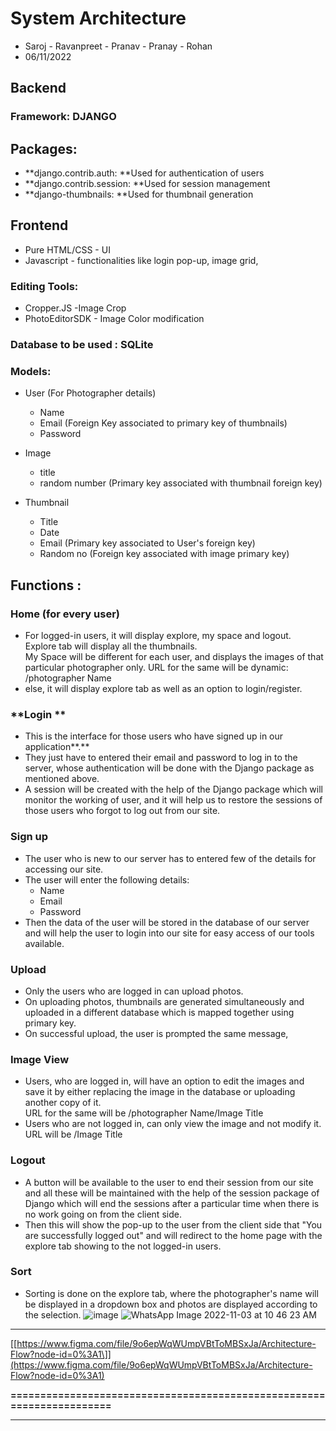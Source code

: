 # System Architecture

-   Saroj - Ravanpreet - Pranav - Pranay - Rohan
-   06/11/2022

## **Backend**

### Framework: DJANGO

## **Packages:**

-   **django.contrib.auth: **Used for authentication of users
-   **django.contrib.session: **Used for session management
-   **django-thumbnails: **Used for thumbnail generation

## Frontend

-   Pure HTML/CSS - UI
-   Javascript - functionalities like login pop-up, image grid,

### Editing Tools:

-   Cropper.JS -Image Crop
-   PhotoEditorSDK - Image Color modification

### Database to be used : SQLite

### Models:

-   User (For Photographer details)

    -   Name
    -   Email (Foreign Key associated to primary key of thumbnails)
    -   Password

-   Image

    -   title
    -   random number (Primary key associated with thumbnail foreign key)

-   Thumbnail
    -   Title
    -   Date
    -   Email (Primary key associated to User's foreign key)
    -   Random no (Foreign key associated with image primary key)

## Functions :

### Home (for every user)

-   For logged-in users, it will display explore, my space and logout.  
    Explore tab will display all the thumbnails.  
    My Space will be different for each user, and displays the images of that particular photographer only. URL for the same will be dynamic: /photographer Name
-   else, it will display explore tab as well as an option to login/register.

### **Login **

-   This is the interface for those users who have signed up in our application**.**
-   They just have to entered their email and password to log in to the server, whose authentication will be done with the Django package as mentioned above.
-   A session will be created with the help of the Django package which will monitor the working of user, and it will help us to restore the sessions of those users who forgot to log out from our site.

### **Sign up**

-   The user who is new to our server has to entered few of the details for accessing our site.
-   The user will enter the following details:
    -   Name
    -   Email
    -   Password
-   Then the data of the user will be stored in the database of our server and will help the user to login into our site for easy access of our tools available.

### Upload

-   Only the users who are logged in can upload photos.
-   On uploading photos, thumbnails are generated simultaneously and uploaded in a different database which is mapped together using primary key.
-   On successful upload, the user is prompted the same message,

### Image View

-   Users, who are logged in, will have an option to edit the images and save it by either replacing the image in the database or uploading another copy of it.  
    URL for the same will be /photographer Name/Image Title
-   Users who are not logged in, can only view the image and not modify it.  
    URL will be /Image Title

### Logout

-   A button will be available to the user to end their session from our site and all these will be maintained with the help of the session package of Django which will end the sessions after a particular time when there is no work going on from the client side.
-   Then this will show the pop-up to the user from the client side that "You are successfully logged out" and will redirect to the home page with the explore tab showing to the not logged-in users.

### Sort

-   Sorting is done on the explore tab, where the photographer's name will be displayed in a dropdown box and photos are displayed according to the selection.
![image](https://user-images.githubusercontent.com/73405757/200231195-d77e4adb-1ddb-4a44-8951-1fe0e2b2a0eb.png)
![WhatsApp Image 2022-11-03 at 10 46 23 AM](https://user-images.githubusercontent.com/73405757/200231205-e4bd9386-5e08-4f48-80e7-1471f0edc5ae.jpeg)

* * *

[\[https://www.figma.com/file/9o6epWqWUmpVBtToMBSxJa/Architecture-Flow?node-id=0%3A1\]](https://www.figma.com/file/9o6epWqWUmpVBtToMBSxJa/Architecture-Flow?node-id=0%3A1)

**======================================================================**

* * *

          
